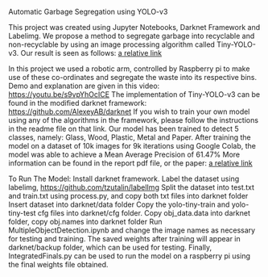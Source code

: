 Automatic Garbage Segregation using YOLO-v3

This project was created using Jupyter Notebooks, Darknet Framework and Labelimg. 
We propose a method to segregate garbage into recyclable and non-recyclable by using an image processing algorithm called Tiny-YOLO-v3. 
Our result is seen as follows: [a relative link](final_result.jpg)

In this project we used a robotic arm, controlled by Raspberry pi to make use of these co-ordinates and segregate the waste into its respective bins. 
Demo and explanation are given in this video: https://youtu.be/s9vpYhOcICE
The implementation of Tiny-YOLO-v3 can be found in the modified darknet framework:
https://github.com/AlexeyAB/darknet
If you wish to train your own model using any of the algorithms in the framework, please follow the instructions in the readme file on that link. 
Our model has been trained to detect 5 classes, namely: Glass, Wood, Plastic, Metal and Paper. After training the model on a dataset of 10k images for 9k iterations using Google Colab, the model was able to achieve a Mean Average Precision of 61.47%
More information can be found in the report pdf file, or the paper: [a relative link](GarbageSegregation.pdf)

To Run The Model: 
Install darknet framework. 
Label the dataset using labelimg, https://github.com/tzutalin/labelImg
Split the dataset into test.txt and train.txt using process.py, and copy both txt files into darknet folder
Insert dataset into darknet/data folder 
Copy the yolo-tiny-train and yolo-tiny-test cfg files into darknet/cfg folder. 
Copy obj_data.data into darknet folder, copy obj.names into darknet folder 
Run MultipleObjectDetection.ipynb and change the image names as necessary for testing and training. 
The saved weights after training will appear in darknet/backup folder, which can be used for testing. 
Finally, IntegratedFinals.py can be used to run the model on a raspberry pi using the final weights file obtained. 
